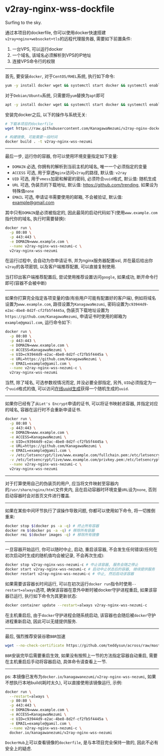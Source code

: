 # v2ray-nginx-wss-dockfile
Surfing to the sky.


通过本项目的dockerfile, 你可以使用docker快速搭建`v2ray+nginx+websocket+tls`的远程代理服务器, 需要如下前置条件:

1. 一台VPS, 可以运行docker
2. 一个域名, 该域名必须解析到VPS的IP地址
3. 连接VPS命令行的权限

---

首先, 要安装`docker`, 对于`CentOS/RHEL`系统, 执行如下命令:

```bash
yum -y install docker wget && systemctl start docker && systemctl enable docker
```

对于`Debian/Ubuntu`系统, 只需要将`yum`替换为`apt`即可

```bash
apt -y install docker wget && systemctl start docker && systemctl enable docker
```

安装完docker之后, 以下的操作与系统无关:

```bash
# 下载本项目的dockerfile
wget https://raw.githubusercontent.com/KanagawaNezumi/v2ray-nginx-docker/master/dockerfile -O dockerfile

# 构建镜像, 可能需要一段时间
docker build . -t v2ray-nginx-wss-nezumi 
```
---

最后一步, 运行你的容器, 你可以使用环境变量指定如下变量:

- `DOMAIN` 必选, 你拥有的解析到当前主机的域名, 唯一一个必须指定的变量
- `ACCESS` 可选, 用于穿透`Nginx`访问`v2ray`的路径, 默认值: `v2ray`
- `UID` 可选, 用于`vmess`加密和解密的密码, 必须符合`uuid`格式, 默认值: 随机生成
- `URL` 可选, 伪装页的下载地址, 默认值: https://github.com/trending, 如果设为特殊值`none`
- `EMAIL` 可选, 申请证书需要使用的邮箱, 不会被验证, 默认值: example@gmail.com


其中只有`DOMAIN`是必须被指定的, 因此最简的启动代码如下(使用`www.example.com`指代你的域名, 执行时需要替换):

```bash
docker run \
  -p 80:80 \
  -p 443:443 \
  -e DOMAIN=www.example.com \
  --name v2ray-nginx-wss-nezumi-c \
  v2ray-nginx-wss-nezumi
```

在运行过程中, 会自动为你申请证书,  并为nginx服务器配置ssl, 并在最后给出你`v2ray`的各项密钥, 以及客户端推荐配置, 可以直接复制使用.

当打印出客户端推荐配置后, 尝试使用推荐设置访问`google`, 如果成功, 断开命令行即可(容器不会被中断)

----

如果你打算完全指定各项变量的值(有些用户可能有配置好的客户端), 例如将域名设置为`www.example.com`, 路径设置为`KanagawaNezumi`, 密码设置为`c93944d9-e2ac-4be8-8d2f-cf2fb5f4445a`, 伪装页下载地址设置为`https://github.com/KanagawaNezumi`, 申请证书时使用的邮箱为`example@gmail.com`, 运行命令如下:

```bash
docker run \
  -p 80:80 \
  -p 443:443 \
  -e DOMAIN=www.example.com \
  -e ACCESS=KanagawaNezumi \
  -e UID=c93944d9-e2ac-4be8-8d2f-cf2fb5f4445a \
  -e URL=https://github.com/KanagawaNezumi \
  -e EMAIL=example@gamil.com \
  --name v2ray-nginx-wss-nezumi-c \
  v2ray-nginx-wss-nezumi
```

当然, 除了域名, 可选参数视情况而定, 并没必要全部指定, 另外, `UID`必须指定为一个`uuid`格式的值, 可以访问[在线uuid生成](https://www.uuidgenerator.net/)获得一个随机生成的`uuid`.

---

如果你已经有了从`Let's Encrypt`申请的证书, 可以将证书映射进容器, 并指定对应的域名, 容器在运行时不会重新申请证书.

```bash
docker run \
  -p 80:80 \
  -p 443:443 \
  -e DOMAIN=www.example.com \
  -e ACCESS=KanagawaNezumi \
  -e UID=c93944d9-e2ac-4be8-8d2f-cf2fb5f4445a \
  -e URL=https://github.com/KanagawaNezumi \
  -e EMAIL=example@gamil.com \
  -v /etc/letsencrypt/live/www.example.com/fullchain.pem:/etc/letsencrypt/live/www.example.com/fullchain.pem \
  -v /etc/letsencrypt/live/www.example.com/privkey.pem:/etc/letsencrypt/live/www.example.com/privkey.pem \
  --name v2ray-nginx-wss-nezumi-c \
  v2ray-nginx-wss-nezumi
```
---

对于打算使用自己的伪装页的用户, 应当将文件映射至容器内的`/usr/share/nginx/html`文件夹内, 且在启动容器时环境变量`URL`设为`none`, 否则启动容器时会对首页文件进行覆盖.

---

如果在某些中间环节执行了误操作导致问题, 你都可以使用如下命令, 将一切推倒重来:

```bash
docker stop $(docker ps -a -q) # 终止所有容器
docker rm $(docker ps -a -q) # 移除所有容器
docker rmi $(docker images -q) # 移除所有镜像
```
---

一旦容器开始运行, 你可以随时中止, 启动, 重启该容器, 不会发生任何错误(任何在初次启动时生成的随机值均会被记录, 不会再次生成):

```bash
docker stop v2ray-nginx-wss-nezumi-c # 中止该容器, 服务会随之停止
docker start v2ray-nginx-wss-nezumi-c # 启动中止状态后的容器, 继续提供服务
docker restart v2ray-nginx-wss-nezumi-c # 中止, 然后启动该容器
```

如果需要该容器长时间运行, 可以在初次运行`docker run`指令时使用`--restart=always`选项, 确保该容器在意外中断时被docker守护进程重启, 如果该容器已运行, 执行如下命令为其更新状态:

```bash
docker container update --restart=always v2ray-nginx-wss-nezumi-c
```

在主机重启后, 由于`docker`守护进程会随系统启动, 该容器也会随后被`docker`守护进程重新启动, 因此可以无缝提供服务.

---

最后, 强烈推荐安装谷歌`BBR`加速

```bash
wget --no-check-certificate https://github.com/teddysun/across/raw/master/bbr.sh && chmod +x bbr.sh && ./bbr.sh
```
`BBR`安装完毕后需要重启生效, 如果没有按照上一节的方法指定容器自动重启, 需要在主机重启后手动将容器启动, 具体命令请查看上一节. 

---

ps: 本镜像已发布为`docker.io/kanagawanezumi/v2ray-nginx-wss-nezumi`, 如果不想执行本地build(耗时太久), 可以直接使用该镜像运行, 示例:

```bash
docker run \
  --restart=always \
  -p 80:80 \
  -p 443:443 \
  -e DOMAIN=www.example.com \
  -e ACCESS=KanagawaNezumi \
  -e UID=c93944d9-e2ac-4be8-8d2f-cf2fb5f4445a \
  -e EMAIL=example@gamil.com \
  --name v2ray-nginx-wss-nezumi-c \
  docker.io/kanagawanezumi/v2ray-nginx-wss-nezumi
  ```
`DockerHub`上可以查看镜像的`dockerfile`, 是与本项目完全保持一致的, 因此不必有安全上的疑虑.
